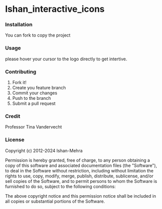 # Ishan_interactive_icons




### Installation
You can fork to copy the project

### Usage
please hover your cursor to the logo directly to get intertive. 

### Contributing
1. Fork it!
2. Create you feature branch
3. Commit your changes
4. Push to the branch
5. Submit a pull request

### Credit
Professor Tina Vandervecht

### License
Copyright (c) 2012-2024 Ishan-Mehra

Permission is hereby granted, free of charge, to any person obtaining a copy
of this software and associated documentation files (the "Software"), to deal
in the Software without restriction, including without limitation the rights
to use, copy, modify, merge, publish, distribute, sublicense, and/or sell
copies of the Software, and to permit persons to whom the Software is
furnished to do so, subject to the following conditions:

The above copyright notice and this permission notice shall be included in all
copies or substantial portions of the Software.